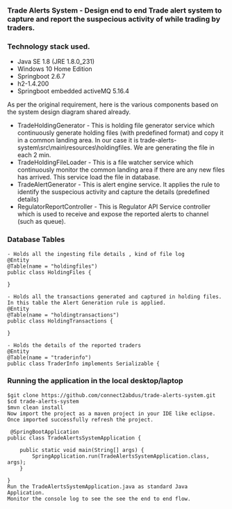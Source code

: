 ### Trade Alerts System - Design end to end Trade alert system to capture and report the suspecious activity of while trading by traders.

### Technology stack used. 
- Java SE 1.8 (JRE 1.8.0_231)
- Windows 10 Home Edition
- Springboot 2.6.7
- h2-1.4.200 
- Springboot embedded activeMQ 5.16.4

As per the original requirement, here is the various components based on the system design diagram shared already.
- TradeHoldingGenerator -  This is holding file generator service which continuously generate holding files (with predefined format) and copy it in a common landing area. In our case it is trade-alerts-system\src\main\resources\holdingfiles. We are generating the file in each 2 min.
- TradeHoldingFileLoader - This is a file watcher service which continuously monitor the common landing area if there are any new files has arrived. This service load 
the file in database.
- TradeAlertGenerator - This is alert engine service. It applies the rule to identify the suspecious activity and capture the details (predefined details)
- RegulatorReportController - This is Regulator API Service controller which is used to receive and expose the reported alerts to channel (such as queue).

### Database Tables
```
- Holds all the ingesting file details , kind of file log 
@Entity
@Table(name = "holdingfiles")
public class HoldingFiles {

}

- Holds all the transactions generated and captured in holding files. In this table the Alert Generation rule is applied. 
@Entity
@Table(name = "holdingtransactions")
public class HoldingTransactions {

}

- Holds the details of the reported traders
@Entity
@Table(name = "traderinfo")
public class TraderInfo implements Serializable {

```
### Running the application in the local desktop/laptop
```
$git clone https://github.com/connect2abdus/trade-alerts-system.git
$cd trade-alerts-system
$mvn clean install
Now import the project as a maven project in your IDE like eclipse. Once imported successfully refresh the project.
 
 @SpringBootApplication
public class TradeAlertsSystemApplication {

	public static void main(String[] args) {
		SpringApplication.run(TradeAlertsSystemApplication.class, args);
	}

}
Run the TradeAlertsSystemApplication.java as standard Java Application.
Monitor the console log to see the see the end to end flow.

```

